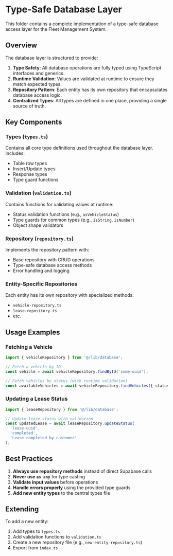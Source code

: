 
# Type-Safe Database Layer

This folder contains a complete implementation of a type-safe database access layer for the Fleet Management System.

## Overview

The database layer is structured to provide:

1. **Type Safety**: All database operations are fully typed using TypeScript interfaces and generics.
2. **Runtime Validation**: Values are validated at runtime to ensure they match expected types.
3. **Repository Pattern**: Each entity has its own repository that encapsulates database access logic.
4. **Centralized Types**: All types are defined in one place, providing a single source of truth.

## Key Components

### Types (`types.ts`)

Contains all core type definitions used throughout the database layer. Includes:

- Table row types
- Insert/Update types
- Response types
- Type guard functions

### Validation (`validation.ts`)

Contains functions for validating values at runtime:

- Status validation functions (e.g., `asVehicleStatus`)
- Type guards for common types (e.g., `isString`, `isNumber`)
- Object shape validators

### Repository (`repository.ts`)

Implements the repository pattern with:

- Base repository with CRUD operations
- Type-safe database access methods
- Error handling and logging

### Entity-Specific Repositories

Each entity has its own repository with specialized methods:

- `vehicle-repository.ts`
- `lease-repository.ts`
- etc.

## Usage Examples

### Fetching a Vehicle

```typescript
import { vehicleRepository } from '@/lib/database';

// Fetch a vehicle by ID
const vehicle = await vehicleRepository.findById('some-uuid');

// Fetch vehicles by status (with runtime validation)
const availableVehicles = await vehicleRepository.findVehicles({ status: 'available' });
```

### Updating a Lease Status

```typescript
import { leaseRepository } from '@/lib/database';

// Update lease status with validation
const updatedLease = await leaseRepository.updateStatus(
  'lease-uuid', 
  'completed', 
  'Lease completed by customer'
);
```

## Best Practices

1. **Always use repository methods** instead of direct Supabase calls
2. **Never use `as any`** for type casting
3. **Validate input values** before operations
4. **Handle errors properly** using the provided type guards
5. **Add new entity types** to the central types file

## Extending

To add a new entity:

1. Add types to `types.ts`
2. Add validation functions to `validation.ts`
3. Create a new repository file (e.g., `new-entity-repository.ts`)
4. Export from `index.ts`
